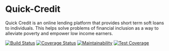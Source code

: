 # Quick-Credit
Quick Credit is an online lending platform that provides short term soft loans to individuals. This helps solve problems of financial inclusion as a way to alleviate poverty and empower low income earners.

[![Build Status](https://travis-ci.org/uthdev/Quick-Credit.svg?branch=develop)](https://travis-ci.org/uthdev/Quick-Credit)
[![Coverage Status](https://coveralls.io/repos/github/uthdev/Quick-Credit/badge.svg?branch=develop)](https://coveralls.io/github/uthdev/Quick-Credit?branch=develop)
[![Maintainability](https://api.codeclimate.com/v1/badges/636a4619429e143194d9/maintainability)](https://codeclimate.com/github/uthdev/Quick-Credit/maintainability)
[![Test Coverage](https://api.codeclimate.com/v1/badges/636a4619429e143194d9/test_coverage)](https://codeclimate.com/github/uthdev/Quick-Credit/test_coverage)
